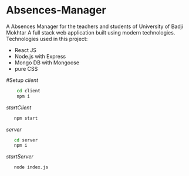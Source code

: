 # Absences-Manager
A Absences Manager for the teachers and students of University of Badji Mokhtar
A full stack web application built using modern technologies.
Technologies used in this project:
- React JS
- Node.js with Express
- Mongo DB with Mongoose
- pure CSS

#Setup
_client_
```bash
    cd client
    npm i 
 ```
 _startClient_
 ```bash
    npm start
 ```
 _server_
 ```bash
    cd server
    npm i 
 ```
 _startServer_
 ```bash
    node index.js
 ```